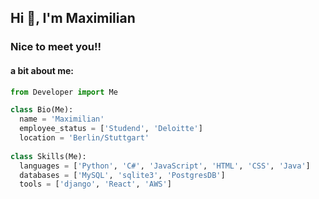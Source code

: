 ## Hi 👋, I'm Maximilian
### Nice to meet you!!


#### a bit about me:
```python
from Developer import Me

class Bio(Me):
  name = 'Maximilian'
  employee_status = ['Studend', 'Deloitte']
  location = 'Berlin/Stuttgart'
  
class Skills(Me):
  languages = ['Python', 'C#', 'JavaScript', 'HTML', 'CSS', 'Java']
  databases = ['MySQL', 'sqlite3', 'PostgresDB']
  tools = ['django', 'React', 'AWS']
```


